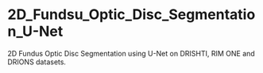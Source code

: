 # 2D_Fundsu_Optic_Disc_Segmentation_U-Net
2D Fundus Optic Disc Segmentation using U-Net on DRISHTI, RIM ONE and DRIONS datasets.
